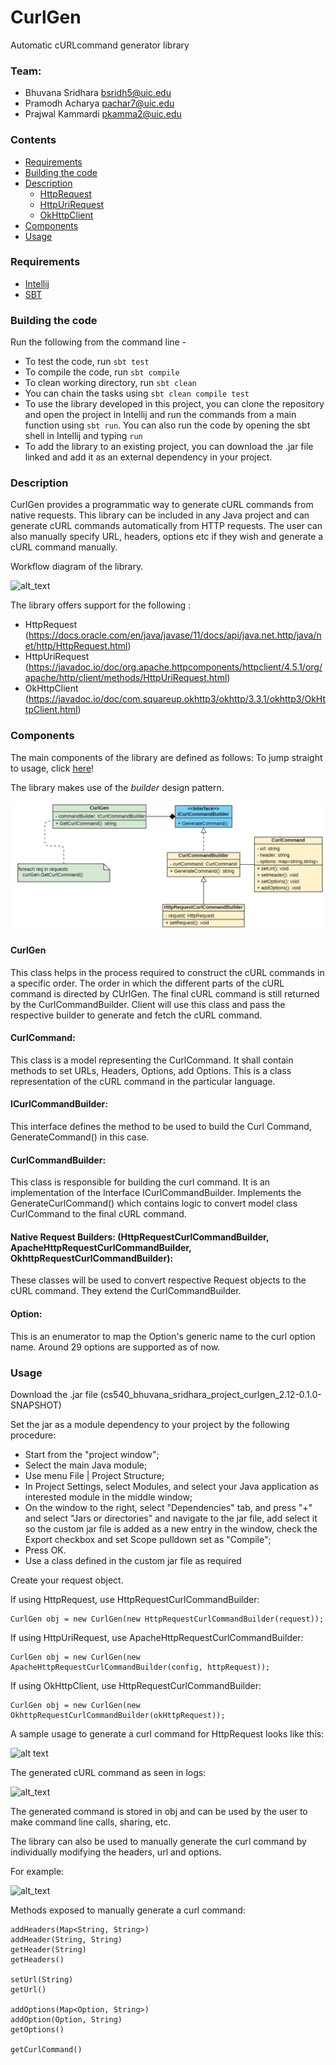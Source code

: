 # CurlGen
Automatic cURLcommand generator library

### Team: 
* Bhuvana Sridhara bsridh5@uic.edu
* Pramodh Acharya pachar7@uic.edu
* Prajwal Kammardi pkamma2@uic.edu

### Contents

* [Requirements](#requirements)
* [Building the code](#building-the-code) 
* [Description](#description)
 	* [HttpRequest](#query-builder)
	* [HttpUriRequest](#http-client)
	* [OkHttpClient](#scala-models)
* [Components](#components)
* [Usage](#usage)

### Requirements
* [Intellij](https://www.jetbrains.com/idea/)
* [SBT](https://www.scala-sbt.org/)

### Building the code
Run the following from the command line - 

* To test the code, run ```sbt test```
* To compile the code, run ```sbt compile ```
* To clean working directory, run ```sbt clean```
* You can chain the tasks using ```sbt clean compile test```
* To use the library developed in this project, you can clone the repository and open the project in Intellij and run the commands from a main function using ```sbt run```. You can also run the code by opening the sbt shell in Intellij and typing ```run```
* To add the library to an existing project, you can download the .jar file linked and add it as an external dependency in your project. 

### Description

CurlGen provides a programmatic way to generate cURL commands from native requests. This library can be included in any Java project and can generate cURL commands automatically from HTTP requests. The user can also manually specify URL, headers, options etc if they wish and generate a cURL command manually.

Workflow diagram of the library.

![alt_text](https://i.postimg.cc/NMVpyhLV/Screen-Shot-2021-05-05-at-5-52-15-PM.png)

The library offers support for the following :

* HttpRequest (https://docs.oracle.com/en/java/javase/11/docs/api/java.net.http/java/net/http/HttpRequest.html)
* HttpUriRequest (https://javadoc.io/doc/org.apache.httpcomponents/httpclient/4.5.1/org/apache/http/client/methods/HttpUriRequest.html)
* OkHttpClient (https://javadoc.io/doc/com.squareup.okhttp3/okhttp/3.3.1/okhttp3/OkHttpClient.html)

### Components
The main components of the library are defined as follows:
To jump straight to usage, click [here](#usage)!

The library makes use of the _builder_ design pattern.

![alt_text](Documents/images/uml.png)

#### CurlGen

This class helps in the process required to construct the cURL commands in a specific order. The order in which the different parts of the cURL command is directed by CUrlGen. The final cURL command is still returned by the CurlCommandBuilder. Client will use this class and pass the respective builder to generate and fetch the cURL command.

#### CurlCommand:

This class is a model representing the CurlCommand.  It shall contain methods to set URLs, Headers, Options, add Options. This is a class representation of the cURL command in the particular language.

#### ICurlCommandBuilder:

This interface defines the method to be used to build the Curl Command, GenerateCommand() in this case.

#### CurlCommandBuilder:

This class is responsible for building the curl command. It is an implementation of the Interface ICurlCommandBuilder. Implements the GenerateCurlCommand() which contains logic to convert model class CurlCommand to the final cURL command.

#### Native Request Builders: (HttpRequestCurlCommandBuilder, ApacheHttpRequestCurlCommandBuilder, OkhttpRequestCurlCommandBuilder):

These classes will be used to convert respective Request objects to the cURL command. They extend the CurlCommandBuilder.

#### Option:

This is an enumerator to map the Option's generic name to the curl option name. Around 29 options are supported as of now.

### Usage

Download the .jar file (cs540_bhuvana_sridhara_project_curlgen_2.12-0.1.0-SNAPSHOT)

Set the jar as a module dependency to your project by the following procedure: 

* Start from the "project window";
* Select the main Java module;
* Use menu File | Project Structure;
* In Project Settings, select Modules, and select your Java application as interested module in the middle window;
* On the window to the right, select "Dependencies" tab, and press "+" and select "Jars or directories" and navigate to the jar file, add select it so the custom jar file is added as a new entry in the window, check the Export checkbox and set Scope pulldown set as "Compile";
* Press OK.
* Use a class defined in the custom jar file as required

Create your request object.

If using HttpRequest, use HttpRequestCurlCommandBuilder:
```
CurlGen obj = new CurlGen(new HttpRequestCurlCommandBuilder(request));
```

If using HttpUriRequest, use ApacheHttpRequestCurlCommandBuilder:
```
CurlGen obj = new CurlGen(new ApacheHttpRequestCurlCommandBuilder(config, httpRequest));
```

If using OkHttpClient, use HttpRequestCurlCommandBuilder:
```
CurlGen obj = new CurlGen(new OkhttpRequestCurlCommandBuilder(okHttpRequest));
```

A sample usage to generate a curl command for HttpRequest looks like this:

![alt text](https://i.postimg.cc/P5bztndK/Screen-Shot-2021-05-05-at-5-46-09-PM.png)

The generated cURL command as seen in logs:

![alt_text](https://i.postimg.cc/7ZL0yGQP/Screen-Shot-2021-05-05-at-5-46-32-PM.png)

The generated command is stored in obj and can be used by the user to make command line calls, sharing, etc.

The library can also be used to manually generate the curl command by individually modifying the headers, url and options.

For example:

![alt_text](https://i.postimg.cc/WzDCK1L5/Screen-Shot-2021-05-05-at-6-47-36-PM.png)

Methods exposed to manually generate a curl command:
```
addHeaders(Map<String, String>)
addHeader(String, String)
getHeader(String)
getHeaders()

setUrl(String)
getUrl()

addOptions(Map<Option, String>)
addOption(Option, String)
getOptions()

getCurlCommand()
```
